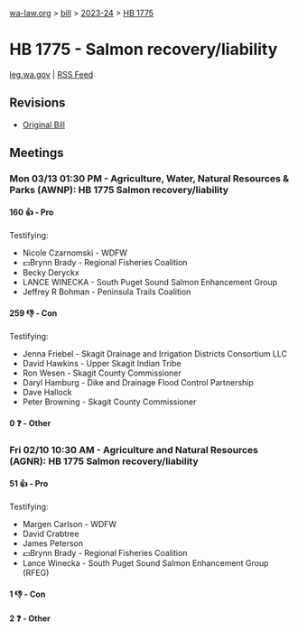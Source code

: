 [wa-law.org](/) > [bill](/bill/) > [2023-24](/bill/2023-24/) > [HB 1775](/bill/2023-24/hb/1775/)

# HB 1775 - Salmon recovery/liability
[leg.wa.gov](https://app.leg.wa.gov/billsummary?BillNumber=1775&Year=2023&Initiative=false) | [RSS Feed](./rss.xml)

## Revisions
* [Original Bill](1/)

## Meetings
### Mon 03/13 01:30 PM - Agriculture, Water, Natural Resources & Parks (AWNP): HB 1775 Salmon recovery/liability
#### 160 👍 - Pro
Testifying:
* Nicole Czarnomski - WDFW
* 💵Brynn Brady - Regional Fisheries Coalition
* Becky Deryckx
* LANCE WINECKA - South Puget Sound Salmon Enhancement Group
* Jeffrey R Bohman - Peninsula Trails Coalition

#### 259 👎 - Con
Testifying:
* Jenna Friebel - Skagit Drainage and Irrigation Districts Consortium LLC
* David Hawkins - Upper Skagit Indian Tribe
* Ron Wesen - Skagit County Commissioner
* Daryl Hamburg - Dike and Drainage Flood Control Partnership
* Dave Hallock
* Peter Browning - Skagit County Commissioner

#### 0 ❓ - Other

### Fri 02/10 10:30 AM - Agriculture and Natural Resources (AGNR): HB 1775 Salmon recovery/liability
#### 51 👍 - Pro
Testifying:
* Margen Carlson - WDFW
* David Crabtree
* James Peterson
* 💵Brynn Brady - Regional Fisheries Coalition
* Lance Winecka - South Puget Sound Salmon Enhancement Group (RFEG)

#### 1 👎 - Con

#### 2 ❓ - Other
